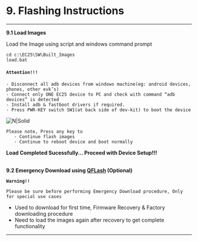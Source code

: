 # 9. Flashing Instructions

------------

__9.1 Load Images__

Load the Image using script and windows command prompt
```console
cd c:\EC25\SW\Built_Images
load.bat
```
#### `Attention!!!`
```warning
- Disconnect all adb devices from windows machine(eg: android devices, phones, other evk’s)
- Connect only ONE EC25 device to PC and check with command “adb devices” is detected
- Install adb & fastboot drivers if required.
- Press PWR-KEY switch SW1(at back side of dev-kit) to boot the device
```
![N|Solid](../pics/EC25/ec25-load1.jpg)

```warning
Please note, Press any key to 
   - Continue flash images
   - Continue to reboot device and boot normally
```

__Load Completed Sucessfully... Proceed with Device Setup!!!__<br><br>


__9.2 Emergency Download using <a href="#" onclick="LoadPage(13);return false;">QFLash</a> (Optional)__
<br>

__``Warning!!``__
```warning
Please be sure before performing Emergency Download procedure, Only for special use cases
```
   - Used to download for first time, Firmware Recovery & Factory downloading procedure
   - Need to load the images again after recovery to get complete functionality

------------